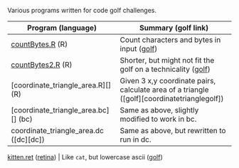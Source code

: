 Various programs written for code golf challenges.

Program (language)  | Summary (golf link)
------------- | -------------
[countBytes.R][countbytes] (R) | Count characters and bytes in input ([golf][countbytesgolf])
[countBytes2.R][countbytes2] (R) | Shorter, but might not fit the golf on a technicality ([golf][countbytesgolf])
[coordinate_triangle_area.R][] (R) | Given 3 x,y coordinate pairs, calculate area of a triangle ([golf][coordinatetrianglegolf])
[coordinate_triangle_area.bc][] (bc) | Same as above, slightly modified to work in bc.
coordinate_triangle_area.dc ([dc][dc]) | Same as above, but rewritten to run in dc.

[kitten.ret][kitten] ([retina][retina]) | Like `cat`, but lowercase ascii ([golf][kittengolf])




[countbytes]:countBytes.R
[countbytes2]:countBytes2.R
[countbytesgolf]:http://codegolf.stackexchange.com/questions/60733/count-the-bytes-of-a-programs



[kitten]:kitten.ret
[kittengolf]:http://codegolf.stackexchange.com/questions/59029/the-kitten-command
[retina]:https://github.com/mbuettner/retina
